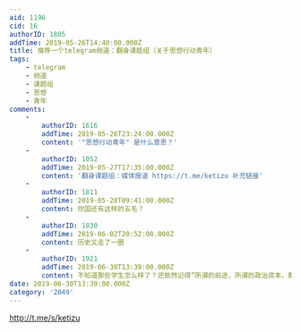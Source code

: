 ```yaml
---
aid: 1196
cid: 16
authorID: 1805
addTime: 2019-05-26T14:40:00.000Z
title: 推荐一个telegram频道：翻身课题组（关于思想行动青年）
tags:
    - telegram
    - 频道
    - 课题组
    - 思想
    - 青年
comments:
    -
        authorID: 1616
        addTime: 2019-05-26T23:24:00.000Z
        content: '"思想行动青年" 是什么意思？'
    -
        authorID: 1052
        addTime: 2019-05-27T17:35:00.000Z
        content: '翻身课题组：媒体报道 https://t.me/ketizu 补充链接'
    -
        authorID: 1811
        addTime: 2019-05-28T09:41:00.000Z
        content: 你国还有这样的五毛？
    -
        authorID: 1830
        addTime: 2019-06-02T20:52:00.000Z
        content: 历史又走了一圈
    -
        authorID: 1921
        addTime: 2019-06-30T13:39:00.000Z
        content: 不知道那些学生怎么样了？还依然记得“所谓的前途，所谓的政治资本，都是垃圾，要为工人的事业战斗”
date: 2019-06-30T13:39:00.000Z
category: '2049'
---
```


http://t.me/s/ketizu
